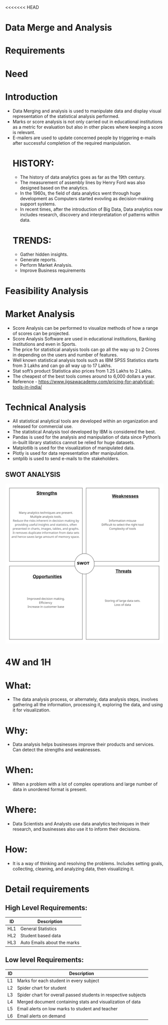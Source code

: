 <<<<<<< HEAD
# Data Merge and Analysis
# Requirements
# Need
 # Introduction
 - Data Merging and analysis is used to manipulate data and display visual representation of the statistical analysis performed.
 - Marks or score analysis is not only carried out in educational institutions as a metric for evaluation but also in other places where keeping a score is relevant. 
 - E-mailers are used to update concerned people by triggering e-mails after successful completion of the required manipulation.
   # HISTORY: 
   - The history of data analytics goes as far as the 19th century.  
   - The measurement of assembly lines by Henry Ford was also designed based on the analytics.
   - In the 1960s, the field of data analytics went through huge development as Computers started evovling as decision-making support systems.
   - In recent times, after the introduction of Big Data, Data analytics now includes research, discovery and interpretatation of patterns within data.
   # TRENDS:
   - Gather hidden insights.
   - Generate reports.
   - Perform Market Analysis.
   - Improve Business requirements
# Feasibility Analysis
 # Market Analysis
 - Score Analysis can be performed to visualize methods of how a range of scores can be projected. 
 - Score Analysis Software are used in educational institutions, Banking institutions and even in Sports. 
 - The price for statistical analysis tools can go all the way up to 2 Crores in depending on the users and number of features. 
 - Well known statistical analysis tools such as IBM SPSS Statistics starts from 3 Lakhs and can go all way up to 17 Lakhs. 
 - Stat soft’s product Statistica also prices from 1.25 Lakhs to 2 Lakhs. 
 - The cheapest of the best tools comes around to 6,000 dollars a year. 
 - Reference - https://www.jigsawacademy.com/pricing-for-analytical-tools-in-india/ 
# Technical Analysis
 - All statistical analytical tools are developed within an organization and released for commercial use.  
 - The statistical Analysis tool developed by IBM is considered the best. 
 - Pandas is used for the analysis and manipulation of data since Python’s in-built library statistics cannot be relied for huge datasets. 
 - Matplotlib is used for the visualization of manipulated data. 
 - Plotly is used for data representation after manipulation. 
 - smtplib is used to send e-mails to the stakeholders.
## SWOT ANALYSIS
![SWOT](swot.png)

# 4W and 1H

 # What:

  - The data analysis process, or alternately, data analysis steps, involves gathering all the information, processing it, exploring the data, and using it for visualization.

 # Why:

 - Data analysis helps businesses improve their products and services. Can detect the strengths and weaknesses.

 # When:

  - When a problem with a lot of complex operations and large number of data in unordered format is present.

 # Where:

 - Data Scientists and Analysts use data analytics techniques in their research, and businesses also use it to inform their decisions.

# How:

 - It is a way of thinking and resolving the problems. Includes setting goals, collecting, cleaning, and analyzing data, then visualizing it.


# Detail requirements
## High Level Requirements:

| **ID** | **Description** |
| --- | --- |
| HL1 | General Statistics  |
| HL2 | Student based data |
| HL3 |Auto Emails about the marks |


##  Low level Requirements:
| **ID** | **Description** |
| --- | --- |
| L1 | Marks for each student in every subject | 
| L2 | Spider chart for student |
| L3 | Spider chart for overall passed students in respective subjects |
| L4 | Merged document containing stats and visualization of data |
| L5 | Email alerts on low marks to student and teacher |
| L6 |Email alerts on demand |


